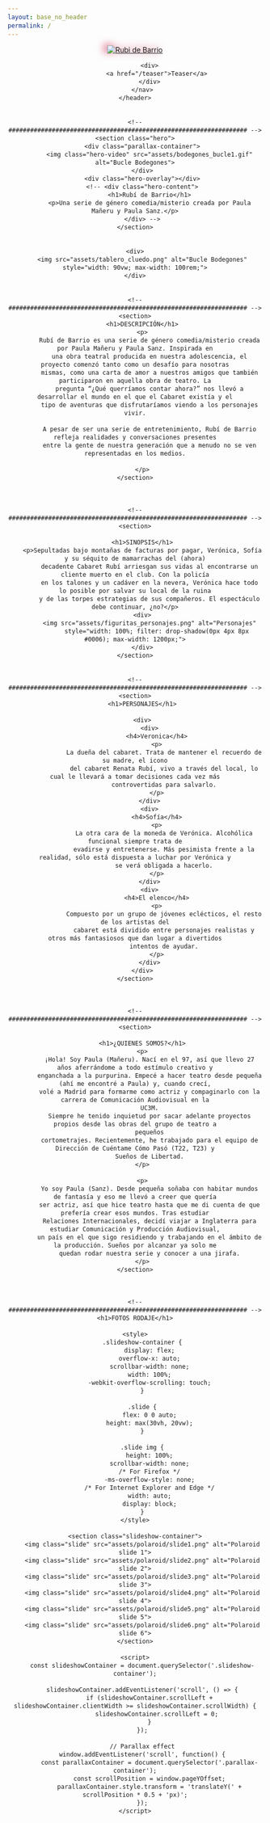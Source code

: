 ```yaml
---
layout: base_no_header
permalink: /
---
```



<body>
    <header>
        <nav>
            <a href="/">
                <img class="header-logo" src="assets/header.png" alt="Rubi de Barrio" style="max-height: 70px; filter: drop-shadow(-6px -2px 8px #cb0e3cb0);">
            </a>
            
            <div>
                <a href="/teaser">Teaser</a>
            </div>
        </nav>
    </header>


    <!-- ################################################################## -->
    <section class="hero">
        <div class="parallax-container">
            <img class="hero-video" src="assets/bodegones_bucle1.gif" alt="Bucle Bodegones">
        </div>
        <div class="hero-overlay"></div>
        <!-- <div class="hero-content">
            <h1>Rubí de Barrio</h1>
            <p>Una serie de género comedia/misterio creada por Paula Mañeru y Paula Sanz.</p>
        </div> -->
    </section>


    <div>
        <img src="assets/tablero_cluedo.png" alt="Bucle Bodegones" style="width: 90vw; max-width: 100rem;">
    </div>


    <!-- ################################################################## -->
    <section>
        <h1>DESCRIPCIÓN</h1>
        <p>
            Rubí de Barrio es una serie de género comedia/misterio creada por Paula Mañeru y Paula Sanz. Inspirada en
            una obra teatral producida en nuestra adolescencia, el proyecto comenzó tanto como un desafío para nosotras
            mismas, como una carta de amor a nuestros amigos que también participaron en aquella obra de teatro. La
            pregunta “¿Qué querríamos contar ahora?” nos llevó a desarrollar el mundo en el que el Cabaret existía y el
            tipo de aventuras que disfrutaríamos viendo a los personajes vivir.

            A pesar de ser una serie de entretenimiento, Rubí de Barrio refleja realidades y conversaciones presentes
            entre la gente de nuestra generación que a menudo no se ven representadas en los medios.

        </p>
    </section>



    <!-- ################################################################## -->
    <section>

        <h1>SINOPSIS</h1>
        <p>Sepultadas bajo montañas de facturas por pagar, Verónica, Sofía y su séquito de mamarrachas del (ahora)
            decadente Cabaret Rubí arriesgan sus vidas al encontrarse un cliente muerto en el club. Con la policía
            en los talones y un cadáver en la nevera, Verónica hace todo lo posible por salvar su local de la ruina
            y de las torpes estrategias de sus compañeros. El espectáculo debe continuar, ¿no?</p>
        <div>
            <img src="assets/figuritas_personajes.png" alt="Personajes"
                style="width: 100%; filter: drop-shadow(0px 4px 8px #0006); max-width: 1200px;">
        </div>
    </section>


    <!-- ################################################################## -->
    <section>
        <h1>PERSONAJES</h1>

        <div>
            <div>
                <h4>Veronica</h4>
                <p>
                    La dueña del cabaret. Trata de mantener el recuerdo de su madre, el icono
                    del cabaret Renata Rubí, vivo a través del local, lo cual le llevará a tomar decisiones cada vez más
                    controvertidas para salvarlo.
                </p>
            </div>
            <div>
                <h4>Sofía</h4>
                <p>
                    La otra cara de la moneda de Verónica. Alcohólica funcional siempre trata de
                    evadirse y entretenerse. Más pesimista frente a la realidad, sólo está dispuesta a luchar por Verónica y
                    se verá obligada a hacerlo.
                </p>
            </div>
            <div>
                <h4>El elenco</h4>
                <p>
                    Compuesto por un grupo de jóvenes eclécticos, el resto de los artistas del
                    cabaret está dividido entre personajes realistas y otros más fantasiosos que dan lugar a divertidos
                    intentos de ayudar.
                </p>
            </div>
        </div>
    </section>



    <!-- ################################################################## -->
    <section>

        <h1>¿QUIENES SOMOS?</h1>
        <p>
            ¡Hola! Soy Paula (Mañeru). Nací en el 97, así que llevo 27 años aferrándome a todo estímulo creativo y
            enganchada a la purpurina. Empecé a hacer teatro desde pequeña (ahí me encontré a Paula) y, cuando crecí,
            volé a Madrid para formarme como actriz y compaginarlo con la carrera de Comunicación Audiovisual en la
            UC3M.
            Siempre he tenido inquietud por sacar adelante proyectos propios desde las obras del grupo de teatro a
            pequeños
            cortometrajes. Recientemente, he trabajado para el equipo de Dirección de Cuéntame Cómo Pasó (T22, T23) y
            Sueños de Libertad.
        </p>

        <p>
            Yo soy Paula (Sanz). Desde pequeña soñaba con habitar mundos de fantasía y eso me llevó a creer que quería
            ser actriz, así que hice teatro hasta que me di cuenta de que prefería crear esos mundos. Tras estudiar
            Relaciones Internacionales, decidí viajar a Inglaterra para estudiar Comunicación y Producción Audiovisual,
            un país en el que sigo residiendo y trabajando en el ámbito de la producción. Sueños por alcanzar ya solo me
            quedan rodar nuestra serie y conocer a una jirafa.
        </p>
    </section>



    <!-- ################################################################## -->
    <h1>FOTOS RODAJE</h1>

    <style>
        .slideshow-container {
            display: flex;
            overflow-x: auto;
            scrollbar-width: none;
            width: 100%;
            -webkit-overflow-scrolling: touch;
        }

        .slide {
            flex: 0 0 auto;
            height: max(30vh, 20vw);
        }

        .slide img {
            height: 100%;
            scrollbar-width: none;
            /* For Firefox */
            -ms-overflow-style: none;
            /* For Internet Explorer and Edge */
            width: auto;
            display: block;
        }
    </style>

    <section class="slideshow-container">
        <img class="slide" src="assets/polaroid/slide1.png" alt="Polaroid slide 1">
        <img class="slide" src="assets/polaroid/slide2.png" alt="Polaroid slide 2">
        <img class="slide" src="assets/polaroid/slide3.png" alt="Polaroid slide 3">
        <img class="slide" src="assets/polaroid/slide4.png" alt="Polaroid slide 4">
        <img class="slide" src="assets/polaroid/slide5.png" alt="Polaroid slide 5">
        <img class="slide" src="assets/polaroid/slide6.png" alt="Polaroid slide 6">
    </section>

    <script>
        const slideshowContainer = document.querySelector('.slideshow-container');

        slideshowContainer.addEventListener('scroll', () => {
            if (slideshowContainer.scrollLeft + slideshowContainer.clientWidth >= slideshowContainer.scrollWidth) {
                slideshowContainer.scrollLeft = 0;
            }
        });

        // Parallax effect
        window.addEventListener('scroll', function() {
            const parallaxContainer = document.querySelector('.parallax-container');
            const scrollPosition = window.pageYOffset;
            parallaxContainer.style.transform = 'translateY(' + scrollPosition * 0.5 + 'px)';
        });
    </script>


</body>